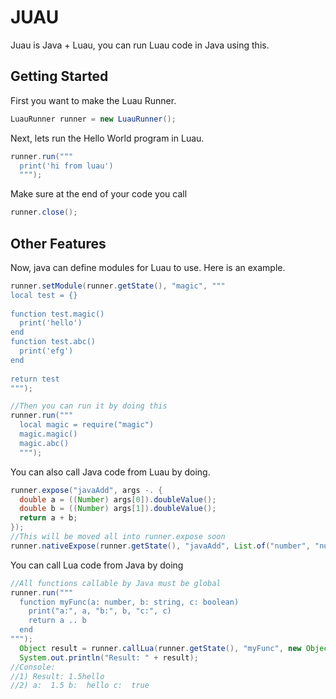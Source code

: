 # JUAU
Juau is Java + Luau, you can run Luau code in Java using this.

## Getting Started
First you want to make the Luau Runner.
```java
LuauRunner runner = new LuauRunner();
```
Next, lets run the Hello World program in Luau.
```java
runner.run("""
  print('hi from luau')
  """);
```
Make sure at the end of your code you call
```java
runner.close();
```
## Other Features
Now, java can define modules for Luau to use. Here is an example.
```java
runner.setModule(runner.getState(), "magic", """
local test = {}
                
function test.magic()
  print('hello')
end
function test.abc()
  print('efg')
end
                
return test
""");

//Then you can run it by doing this
runner.run("""
  local magic = require("magic")
  magic.magic()
  magic.abc()
  """);
```
You can also call Java code from Luau by doing.
```java
runner.expose("javaAdd", args -. {
  double a = ((Number) args[0]).doubleValue();
  double b = ((Number) args[1]).doubleValue();
  return a + b;
});
//This will be moved all into runner.expose soon
runner.nativeExpose(runner.getState(), "javaAdd", List.of("number", "number"), "number");
```
You can call Lua code from Java by doing
```java
//All functions callable by Java must be global
runner.run("""
  function myFunc(a: number, b: string, c: boolean)
    print("a:", a, "b:", b, "c:", c)
    return a .. b
  end
""");
  Object result = runner.callLua(runner.getState(), "myFunc", new Object[] { 1.5, "hello", true });
  System.out.println("Result: " + result);
//Console:
//1) Result: 1.5hello
//2) a:  1.5 b:  hello c:  true
```

